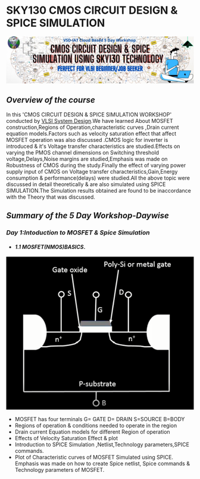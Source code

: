 # SKY130 CMOS CIRCUIT DESIGN & SPICE SIMULATION
![](simulation/Banner.jpg)
## **_Overview of the course_**
In this 'CMOS CIRCUIT DESIGN & SPICE SIMULATION WORKSHOP' conducted by [VLSI System Design]( https://www.vlsisystemdesign.com/).We have learned About MOSFET construction,Regions of Operation,characteristic curves ,Drain current equation models.Factors such as velocity saturation effect that affect MOSFET operation was also discussed .CMOS logic for inverter is introduced & it's Voltage transfer characteristics are studied.Effects on varying the PMOS channel dimensions on Switching threshold voltage,Delays,Noise margins are studied,Emphasis was made on Robustness of CMOS during the study.Finally the effect of varying power supply input of CMOS on Voltage transfer characteristics,Gain,Energy consumption & performance(delays) were studied.All the above topic were discussed in detail theoretically & are also simulated using SPICE SIMULATION.The Simulation results obtained are found to be inaccordance with the Theory that was discussed.
## **_Summary of the 5 Day Workshop-Daywise_**
### **_Day 1:Intoduction to MOSFET & Spice Simulation_**
- #### **_1.1 MOSFET(NMOS)BASICS_**.

 ![](simulation/day1/A1.PNG)
  - MOSFET has four terminals G= GATE D= DRAIN S=SOURCE B=BODY
-   Regions of operation & conditions needed to operate in the region
-   Drain current Equation models for different Region of operation 
-   Effects of Velocity Saturation Effect & plot
-   Introduction to SPICE Simulation ,Netlist,Technology parameters,SPICE commands.
-   Plot of Characteristic curves of MOSFET Simulated using SPICE. Emphasis was made on how to create Spice netlist, Spice commands & Technology parameters of MOSFET.
